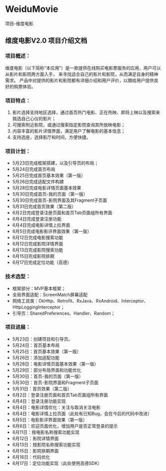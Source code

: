 # WeiduMovie
项目-维度电影  

## 维度电影V2.0 项目介绍文档  

### 项目概述：  

维度电影（以下简称“本应用”）是一款提供在线购买电影票服务的应用，用户可以从影片和影院两方面入手， 来寻找适合自己的影片和影院，从而满足自身的精神需求。
产品中对提供的影片和影院都有详细介绍和用户评价，以期给用户提供良好的购票体验。  

### 项目特点：  

1. 影片选择支持地区选择，通过首页热门电影、正在热映、即将上映以及搜索来挑选自己心仪的影片；
2. 可搜索附近影院，或通过搜索指定影院查询其所放映电影；
3. 内容丰富的影片详情界面，满足用户了解电影的基本信息；
4. 支持选座，选择影厅和时间，方便快捷。  

### 项目计划：  

* 5月23日完成框架搭建，以及引导页的布局；
* 5月24日完成首页布局
* 5月25日完成首页基本效果（第一版）
* 5月26日完成适配文件构建
* 5月28日完成电影详情页面基本效果
* 5月30日完成首页-我的页面（第一版）
* 5月30日完成首页-影院界面及其Fragment子页面
* 5月31日完成首页效果（第二版）
* 6月2日完成登录注册页面和首页Tab页面组所有界面
* 6月4日完成登录注册功能
* 6月4日完成电影详情上拉界面
* 6月5日完成电影影评界面效果（第一版）
* 6月12日完成电影搜索功能
* 6月12日完成影院详情界面
* 6月13日完成影院搜索功能
* 6月15日完成影院排期
* 6月17日完成定位功能（高德）  

### 技术选型：  

* 框架部分：MVP基本框架；
* 全局界面适配：ScreenMatch屏幕适配
* 网络工具类：OkHttp、Retrofit、RxJava、RxAndroid、Interceptor、HttpLoggingInterceptor；
* 引导页：SharedPreferences、Handler、Random；  

### 项目进展：  

* 5月23日：创建项目和引导页。
* 5月24日：首页基本布局
* 5月25日：首页基本效果（第一版）
* 5月26日：添加适配功能
* 5月28日：电影详情页面基本效果（第一版）
* 5月29日：部分布局界面和功能优化
* 5月30日：首页-我的页面（第一版）
* 5月30日：首页-影院界面和Fragment子页面
* 5月31日：首页效果（第二版）
* 6月2日：登录注册页面和首页Tab页面组所有界面
* 6月4日：登录注册功能实现
* 6月4日：电影详情优化：关注与取消关注电影
* 6月4日：电影详情上拉页面（此处有已知Bug，会在今后的代码中改进）
* 6月5日：电影影评界面效果（第一版）
* 6月6日：欢迎页面优化，增加用户是否正常登录的提示
* 6月11日：按电影名称搜索功能实现
* 6月12日：影院详情界面
* 6月13日：按影院名称搜索功能实现
* 6月15日：影院排期界面
* 6月16日：代码优化
* 6月17日：定位功能实现（此处使用高德SDK）  
